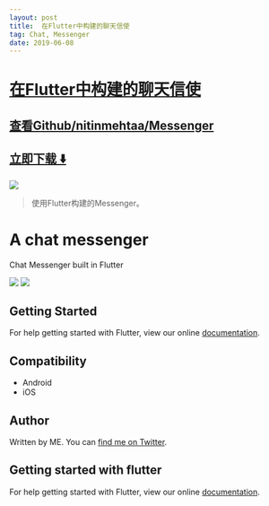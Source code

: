 ```yaml
---
layout: post
title:  在Flutter中构建的聊天信使
tag: Chat, Messenger
date: 2019-06-08
---
```


# [在Flutter中构建的聊天信使 ](http://github.com/nitinmehtaa/Messenger) 



## [查看Github/nitinmehtaa/Messenger](http://github.com/nitinmehtaa/Messenger)
## [立即下载 ️⬇️ ](https://codeload.github.com/nitinmehtaa/Messenger/zip/master) 


 
![](https://flutterawesome.com/content/images/2019/04/Messengerza.jpg)
 
>
> 使用Flutter构建的Messenger。
>

 
# A chat messenger

Chat Messenger built in Flutter

<img src="https://user-images.githubusercontent.com/14055844/55243981-49371800-5266-11e9-9066-723b6bd64f11.png"/>
<img src="https://user-images.githubusercontent.com/14055844/55244014-57853400-5266-11e9-98b0-8b812736a05a.png"/>
<a href="https://imgflip.com/gif/2x9rgk"><img src="https://i.imgflip.com/2x9rgk.gif" title=""/></a>

## Getting Started

For help getting started with Flutter, view our online
[documentation](https://flutter.io/).

## Compatibility

- Android
- iOS 

## Author

Written by ME. You can [find me on Twitter](https://twitter.com/nitinmehta19).

## Getting started with flutter

For help getting started with Flutter, view our online
[documentation](https://flutter.io/).

